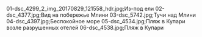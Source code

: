 01-dsc_4299_2_img_20170829_121558_hdr.jpg;Из-под ели
02-dsc_4377.jpg;Вид на побережье Млини
03-dsc_5742.jpg;Тучи над Млини
04-dsc_4397.jpg;Беспокойное море
05-dsc_4534.jpg;Пляж в Купари возле разрушенных отелей
06-dsc_4538.jpg;Пляж в Купари